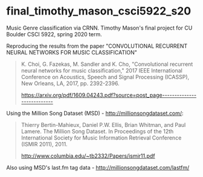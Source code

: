 # final_timothy_mason_csci5922_s20
Music Genre classification via CRNN.  Timothy Mason's final project for CU Boulder CSCI 5922, spring 2020 term.

Reproducing the results from the paper "CONVOLUTIONAL RECURRENT NEURAL NETWORKS FOR MUSIC CLASSIFICATION"

> K. Choi, G. Fazekas, M. Sandler and K. Cho, "Convolutional recurrent neural networks for music classification," 
> 2017 IEEE International Conference on Acoustics, Speech and Signal Processing (ICASSP), New Orleans, LA, 2017, 
> pp. 2392-2396.
>
> https://arxiv.org/pdf/1609.04243.pdf?source=post_page---------------------------

Using the Million Song Dataset (MSD) - http://millionsongdataset.com/:

> Thierry Bertin-Mahieux, Daniel P.W. Ellis, Brian Whitman, and Paul Lamere. 
> The Million Song Dataset. In Proceedings of the 12th International Society
> for Music Information Retrieval Conference (ISMIR 2011), 2011.
>
> http://www.columbia.edu/~tb2332/Papers/ismir11.pdf

Also using MSD's last.fm tag data - http://millionsongdataset.com/lastfm/
